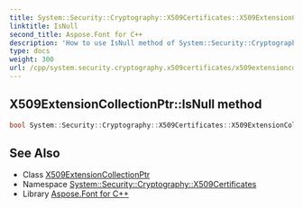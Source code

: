```yaml
---
title: System::Security::Cryptography::X509Certificates::X509ExtensionCollectionPtr::IsNull method
linktitle: IsNull
second_title: Aspose.Font for C++
description: 'How to use IsNull method of System::Security::Cryptography::X509Certificates::X509ExtensionCollectionPtr class in C++.'
type: docs
weight: 300
url: /cpp/system.security.cryptography.x509certificates/x509extensioncollectionptr/isnull/
---
```

## X509ExtensionCollectionPtr::IsNull method




```cpp
bool System::Security::Cryptography::X509Certificates::X509ExtensionCollectionPtr::IsNull() const
```

## See Also

* Class [X509ExtensionCollectionPtr](../)
* Namespace [System::Security::Cryptography::X509Certificates](../../)
* Library [Aspose.Font for C++](../../../)
